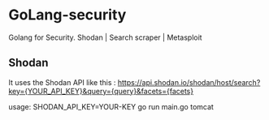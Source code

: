 # GoLang-security
Golang for Security. Shodan | Search scraper | Metasploit

## Shodan
It uses the Shodan API like this : https://api.shodan.io/shodan/host/search?key={YOUR_API_KEY}&query={query}&facets={facets}

usage: SHODAN_API_KEY=YOUR-KEY go run main.go tomcat
